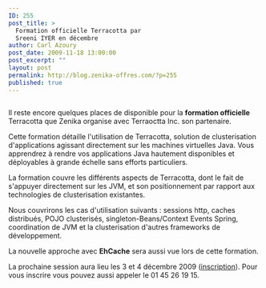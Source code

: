 ```yaml
---
ID: 255
post_title: >
  Formation officielle Terracotta par
  Sreeni IYER en décembre
author: Carl Azoury
post_date: 2009-11-18 13:00:00
post_excerpt: ""
layout: post
permalink: http://blog.zenika-offres.com/?p=255
published: true
---
```

<p><img src="http://www.zenika.com/images/stories/partners/logo_terracotta.png" alt="" /></p> <p>Il reste encore quelques places de disponible pour la <strong>formation officielle</strong> Terracotta que Zenika organise avec Terraoctta Inc. son partenaire.</p> <p>Cette formation détaille l'utilisation de Terracotta, solution de clusterisation d'applications agissant directement sur les machines virtuelles Java. Vous apprendrez à rendre vos applications Java hautement disponibles et déployables à grande échelle sans efforts particuliers.</p> <p>La formation couvre les différents aspects de Terracotta, dont le fait de s'appuyer directement sur les JVM, et son positionnement par rapport aux technologies de clusterisation existantes.</p> <p>Nous couvrirons les cas d'utilisation suivants&nbsp;: sessions http, caches distribués, POJO clusterisés, singleton-Beans/Context Events Spring, coordination de JVM et la clusterisation d'autres frameworks de développement.</p> <p>La nouvelle approche avec <strong>EhCache</strong> sera aussi vue lors de cette formation.</p> <p>La prochaine session aura lieu les 3 et 4 décembre 2009 (<a href="http://www.zenika.com/formulaire-inscription-formation?trainingId=159&amp;sessionId=356&amp;fg=10006">inscription</a>). Pour vous inscrire vous pouvez aussi appeler le 01 45 26 19 15.</p>